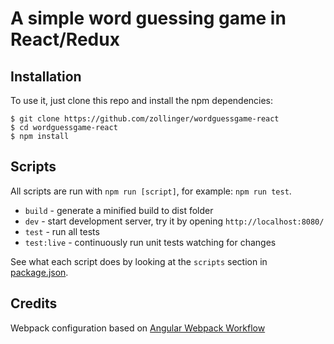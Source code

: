 # A simple word guessing game in React/Redux

## Installation


To use it, just clone this repo and install the npm dependencies:

```shell
$ git clone https://github.com/zollinger/wordguessgame-react
$ cd wordguessgame-react
$ npm install
```

## Scripts

All scripts are run with `npm run [script]`, for example: `npm run test`.

* `build` - generate a minified build to dist folder
* `dev` - start development server, try it by opening `http://localhost:8080/`
* `test` - run all tests
* `test:live` - continuously run unit tests watching for changes

See what each script does by looking at the `scripts` section in [package.json](./package.json).


## Credits

Webpack configuration based on [Angular Webpack Workflow](https://github.com/Foxandxss/angular-webpack-workflow)
